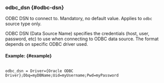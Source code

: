 ### odbc_dsn {#odbc-dsn}

ODBC DSN to connect to. Mandatory, no default value. Applies to `odbc` source type only.

ODBC DSN (Data Source Name) specifies the credentials (host, user, password, etc) to use when connecting to ODBC data source. The format depends on specific ODBC driver used.

#### Example: {#example}

```

odbc_dsn = Driver={Oracle ODBC Driver};Dbq=myDBName;Uid=myUsername;Pwd=myPassword

```